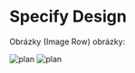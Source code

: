 # Specify Design

Obrázky (Image Row)
obrázky:
  <div class="image-row">
    <img src="imagesnew/Slice1.png" alt="plan" />
    <img src="imagesnew/Slice2.png" alt="plan" />
  </div>
